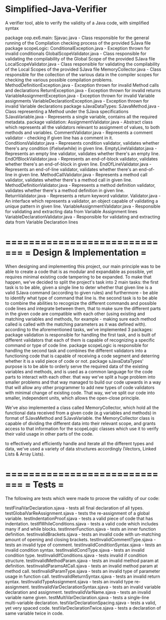 # Simplified-Java-Verifier
A verifier tool, able to verify the validity of a Java code, with simplified syntax


package oop.ex6.main:
    Sjavac.java - Class responsible for the general running of the Compilation checking
        process of the provided SJava file
    package scopeLogic:
        ConditionalException.java - Exception thrown for invalid conditionals
        GlobalScopeValidator.java - Class responsible for validating the compilability of the Global
            Scope of the provided SJava file
        LocalScopeValidator.java - Class responsible for validating the compilability of the Local
            Scopes of the provided SJava file
        MemoryCollector.java - Class responsible for the collection of the various data in the compiler
            scopes for checking the various possible compilation problems.
        MethodDefinitionException.java - Exception thrown for invalid Method calls and declarations
        ReturnException.java - Exception thrown for invalid returns
        VariableAssignmentException.java - Exception thrown for invalid Variable assignments
        VariableDeclarationException.java - Exception thrown for invalid Variable declarations
    package sJavaDataTypes:
        SJavaMethod.java - Class representing a Method under the SJava specifications
        SJavaVariable.java - Represents a single variable, contains all the required metadata.
    package validation:
        AssignmentValidator.java - Abstract class which represents all the validators relevant to assignment
            of values, to both methods and variables.
        CommentValidator.java - Represents a comment validator - checking if given line has a comment in it.
        ConditionsValidator.java - Represents condition validator, validates whether there's any condition
            (if\else\while) in given line.
        EmptyLineValidator.java - Represents an empty line validator, validates whether there's an empty line.
        EndOfBlockValidator.java - Represents an end-of-block validator, validates whether
            there's an end-of-block in given line.
        EndOfLineValidator.java - Represents an end-of-line validator, validates whether there's an
            end-of-line in given line.
        MethodCallValidator.java - Represents a method call validator, validates whether there's a method
            call in given line.
        MethodDefinitionValidator.java - Represents a method definition validator, validates whether
            there's a method definition in given line.
        ReturnValidator.java - Represents a return keyword validator.
        Validator.java - An interface which represents a validator, an object capable of validating a
            unique pattern in given line.
        VariableAssignmentValidator.java - Responsible for validating and extracting data from Variable
            Assignment lines
        VariableDeclarationValidator.java - Responsible for validating and extracting data from Variable
            Declaration lines

=============================
=  Design & Implementation  =
=============================
When designing and implementing this project, our main principle was to be able to create a code that is as
modular and expandable as possible, yet requires minimal existing code tampering to be expanded.
To make that happen, we've decided to split the project's task into 2 main tasks:
the first task is to be able, given a single line to deter whether that given line is a valid SJava command
(according to given rules) and furthermore - be able to identify what type of command that line is.
the second task is to be able to combine the abilities to recognize the different commands and possible code
lines and integrate between them, that to make sure the different parts in the given code are compatible with
each other (using existing and matching variables and methods, for example - making sure each method called
is called with the matching parameters as it was defined with).
according to the aforementioned tasks, we've implemented 3 packages:
package validation is responsible for handling the first task, and is built of different validators that each
of them is capable of recognizing a specific command or type of code line.
package scopeLogic is responsible for handling the second task and combines the different validators into a
functioning code that is capable of receiving a code segment and deterring whether it is a valid piece of code
or not.
package sJavaDataTypes' purpose is to be able to orderly serve the required data of the existing variables
and methods, and is used as a common language for the code parts to interact with each other.
that way we've split a huge problem into smaller problems and that way managed to build our code upwards in
a way that will allow any other programmer to add new types of code validators with minimal change of existing
code.
That way, we've split our code into smaller, independent units, which allows the open-close principle.

We've also implemented a class called MemoryCollector, which hold all the functional data received from a
given code (e.g variables and methods) in format of SJavaMethod and SJavaVariable.
the MemoryCollector class is capable of dividing the different data into their relevant scope, and grants
access to that information for the scopeLogic classes which use it to verify their valid usage in other parts
of the code.

to effectively and efficiently handle and iterate all the different types and data, we've used a variety
of data structures accordingly (Vectors, Linked Lists & Array Lists).

=============================
=           Tests           =
=============================
  The following are tests which were made to proove the validity of our code:
  
testFinalVarDeclaration.sjava - tests all final declaration of all types.
testGlobalVarReAssignment.sjava - tests the re-assignment of a global variable.
testIndentationProof.sjava - tests a valid piece of code that has indentation.
testIfWhileConditions.sjava - tests a valid code which includes many if and while blocks.
testInnerFunction.sjava - tests an inner function definition.
testInvalidBrackets.sjava - tests an invalid code with un-matching amount of opening and closing brackets.
testInvalidCommentType.sjava - tests an invalid type of comment.
testInvalidConditionSyntax.sjava - tests an invalid condition syntax.
testInvalidCondType.sjava - tests an invalid condition type.
testInvalidIfConditions.sjava - tests invalid if condition structure.
testInvalidMethodParam.sjava - tests an invalid method param at definition.
testInvalidParamsAtCall.sjava - tests an invalid method param at method call.
testInvalidParamType.sjava - tests an invalid type of parameter usage in function call.
testInvalidReturnSyntax.sjava - tests an invalid return syntax.
testInvalidTypeAssignment.sjava - tests an invalid type re-assignment.
testInvalidVarDeclarationSyntax.sjava - tests an invalid variable declaration and assignment.
testInvalidVarName.sjava - tests an invalid variable name given.
testMultiVarDeclaration.sjava - tests a single-line multi-variable declaration.
testVarDeclarationSpacing.sjava - tests a valid, yet very spaced code.
testVarDeclarationTwice.sjava - tests a declaration of same variable twice in code.

